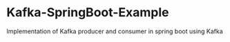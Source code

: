 # Kafka-SpringBoot-Example
Implementation of Kafka producer and consumer in spring boot using Kafka
